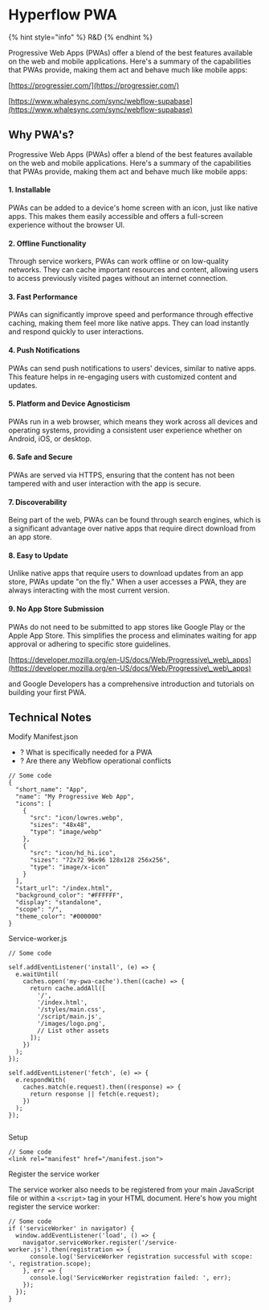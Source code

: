 # Hyperflow PWA

{% hint style="info" %}
R\&D
{% endhint %}

Progressive Web Apps (PWAs) offer a blend of the best features available on the web and mobile applications. Here's a summary of the capabilities that PWAs provide, making them act and behave much like mobile apps:

[https://progressier.com/](https://progressier.com/)

[https://www.whalesync.com/sync/webflow-supabase](https://www.whalesync.com/sync/webflow-supabase)

## Why PWA's?&#x20;

Progressive Web Apps (PWAs) offer a blend of the best features available on the web and mobile applications. Here's a summary of the capabilities that PWAs provide, making them act and behave much like mobile apps:

#### 1. Installable

PWAs can be added to a device's home screen with an icon, just like native apps. This makes them easily accessible and offers a full-screen experience without the browser UI.

#### 2. Offline Functionality

Through service workers, PWAs can work offline or on low-quality networks. They can cache important resources and content, allowing users to access previously visited pages without an internet connection.

#### 3. Fast Performance

PWAs can significantly improve speed and performance through effective caching, making them feel more like native apps. They can load instantly and respond quickly to user interactions.

#### 4. Push Notifications

PWAs can send push notifications to users' devices, similar to native apps. This feature helps in re-engaging users with customized content and updates.

#### 5. Platform and Device Agnosticism

PWAs run in a web browser, which means they work across all devices and operating systems, providing a consistent user experience whether on Android, iOS, or desktop.

#### 6. Safe and Secure

PWAs are served via HTTPS, ensuring that the content has not been tampered with and user interaction with the app is secure.

#### 7. Discoverability

Being part of the web, PWAs can be found through search engines, which is a significant advantage over native apps that require direct download from an app store.

#### 8. Easy to Update

Unlike native apps that require users to download updates from an app store, PWAs update "on the fly." When a user accesses a PWA, they are always interacting with the most current version.

#### 9. No App Store Submission

PWAs do not need to be submitted to app stores like Google Play or the Apple App Store. This simplifies the process and eliminates waiting for app approval or adhering to specific store guidelines.

[https://developer.mozilla.org/en-US/docs/Web/Progressive\_web\_apps](https://developer.mozilla.org/en-US/docs/Web/Progressive\_web\_apps)

and Google Developers has a comprehensive introduction and tutorials on building your first PWA.

## Technical Notes

Modify Manifest.json

* ? What is specifically needed for a PWA
* ? Are there any Webflow operational conflicts

```
// Some code
{
  "short_name": "App",
  "name": "My Progressive Web App",
  "icons": [
    {
      "src": "icon/lowres.webp",
      "sizes": "48x48",
      "type": "image/webp"
    },
    {
      "src": "icon/hd_hi.ico",
      "sizes": "72x72 96x96 128x128 256x256",
      "type": "image/x-icon"
    }
  ],
  "start_url": "/index.html",
  "background_color": "#FFFFFF",
  "display": "standalone",
  "scope": "/",
  "theme_color": "#000000"
}

```



Service-worker.js&#x20;



```
// Some code

self.addEventListener('install', (e) => {
  e.waitUntil(
    caches.open('my-pwa-cache').then((cache) => {
      return cache.addAll([
        '/',
        '/index.html',
        '/styles/main.css',
        '/script/main.js',
        '/images/logo.png',
        // List other assets
      ]);
    })
  );
});

self.addEventListener('fetch', (e) => {
  e.respondWith(
    caches.match(e.request).then((response) => {
      return response || fetch(e.request);
    })
  );
});


```



Setup

```
// Some code
<link rel="manifest" href="/manifest.json">

```

Register the service worker

The service worker also needs to be registered from your main JavaScript file or within a `<script>` tag in your HTML document. Here's how you might register the service worker:

```
// Some code 
if ('serviceWorker' in navigator) {
  window.addEventListener('load', () => {
    navigator.serviceWorker.register('/service-worker.js').then(registration => {
      console.log('ServiceWorker registration successful with scope: ', registration.scope);
    }, err => {
      console.log('ServiceWorker registration failed: ', err);
    });
  });
}

```





